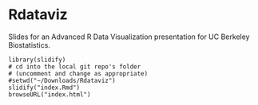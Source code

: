# Rdataviz
Slides for an Advanced R Data Visualization presentation for UC Berkeley Biostatistics.


    library(slidify)
    # cd into the local git repo's folder
    # (uncomment and change as appropriate)
    #setwd("~/Downloads/Rdataviz")
    slidify("index.Rmd")
    browseURL("index.html")

